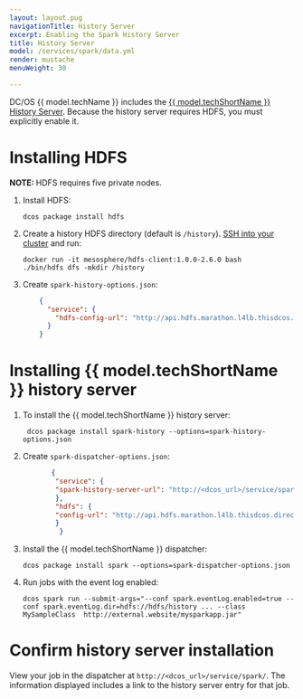 ```yaml
---
layout: layout.pug
navigationTitle: History Server
excerpt: Enabling the Spark History Server
title: History Server
model: /services/spark/data.yml
render: mustache
menuWeight: 30

---
```


DC/OS {{ model.techName }} includes the [{{ model.techShortName }} History Server][3]. Because the history server requires HDFS, you must explicitly enable it.

# Installing HDFS

<p class="message--note"><strong>NOTE: </strong>HDFS requires five private nodes.</p>

1.  Install HDFS:

        dcos package install hdfs

1.  Create a history HDFS directory (default is `/history`). [SSH into your cluster][10] and run:

        docker run -it mesosphere/hdfs-client:1.0.0-2.6.0 bash
        ./bin/hdfs dfs -mkdir /history

1. Create `spark-history-options.json`:
    ```json
        {
          "service": {
            "hdfs-config-url": "http://api.hdfs.marathon.l4lb.thisdcos.directory/v1/endpoints"
          }
        }
     ```   

# Installing {{ model.techShortName }} history server

1. To install the {{ model.techShortName }} history server:

        dcos package install spark-history --options=spark-history-options.json

1. Create `spark-dispatcher-options.json`:

   ```json
          {
           "service": {
           "spark-history-server-url": "http://<dcos_url>/service/spark-history"
           },
           "hdfs": {
           "config-url": "http://api.hdfs.marathon.l4lb.thisdcos.directory/v1/endpoints"
           }
            }
   ```
1.  Install the {{ model.techShortName }} dispatcher:

        dcos package install spark --options=spark-dispatcher-options.json

1.  Run jobs with the event log enabled:

        dcos spark run --submit-args="--conf spark.eventLog.enabled=true --conf spark.eventLog.dir=hdfs://hdfs/history ... --class MySampleClass  http://external.website/mysparkapp.jar"

# Confirm history server installation

View your job in the dispatcher at `http://<dcos_url>/service/spark/`. The information displayed includes a link to the history server entry for that job.

 [3]: http://spark.apache.org/docs/latest/monitoring.html#viewing-after-the-fact
 [10]: /1.12/administering-clusters/sshcluster/
